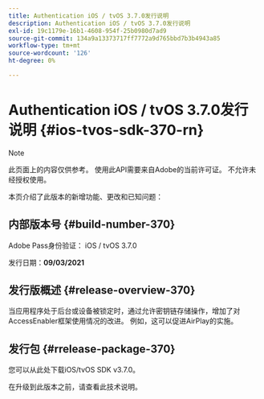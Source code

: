 ```yaml
---
title: Authentication iOS / tvOS 3.7.0发行说明
description: Authentication iOS / tvOS 3.7.0发行说明
exl-id: 19c1179e-16b1-4608-954f-25b0980d7ad9
source-git-commit: 134a9a13373717ff7772a9d765bbd7b3b4943a85
workflow-type: tm+mt
source-wordcount: '126'
ht-degree: 0%

---
```


# Authentication iOS / tvOS 3.7.0发行说明 {#ios-tvos-sdk-370-rn}

>[!NOTE]
>
>此页面上的内容仅供参考。 使用此API需要来自Adobe的当前许可证。 不允许未经授权使用。

本页介绍了此版本的新增功能、更改和已知问题：

## 内部版本号 {#build-number-370}

Adobe Pass身份验证： iOS / tvOS 3.7.0

发行日期：**09/03/2021**

## 发行版概述 {#release-overview-370}

当应用程序处于后台或设备被锁定时，通过允许密钥链存储操作，增加了对AccessEnabler框架使用情况的改进。 例如，这可以促进AirPlay的实施。

## 发行包 {#rrelease-package-370}

您可以从此处下载iOS/tvOS SDK v3.7.0。

在升级到此版本之前，请查看此技术说明。
